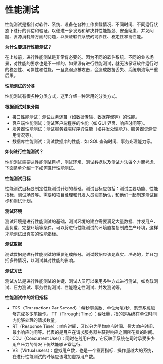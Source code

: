 # 性能测试
性能测试是指针对软件、系统、设备在各种工作负载情况、不同时间、不同运行状态下进行的评估和验证，以便进一步发现和解决其性能瓶颈、安全隐患、并发问题、资源消耗等方面的问题，以保证软件系统的可靠性、稳定性和高性能。

**为什么要进行性能测试？**

在上线前，进行性能测试是非常有必要的。因为不同的软件系统、不同的业务场景，对性能的要求也是不一样的。如果没有进行性能测试，就无法保证软件运行时的稳定性、可靠性和性能，一旦脆弱点被攻击，会造成数据丢失、系统崩溃等严重后果。

**性能测试的分类**

性能测试有很多种分类方式，这里介绍一种常用的分类方式。

**根据测试对象分类**

* 接口性能测试：测试业务逻辑（如数据传输、数据存储等）的性能。
* 客户端性能测试：测试客户端程序的性能（如 GUI 界面、响应时间等）。
* 服务器性能测试：测试服务器端程序的性能（如并发处理能力、服务器资源使用情况等）。
* 数据库性能测试：测试数据库的性能，如 SQL 查询时间、事务处理能力等。

**如何进行性能测试？**

性能测试需要从性能测试目标、测试环境、测试数据以及测试方法四个方面考虑，下面简单介绍一下如何进行性能测试。

**性能测试目标**

性能测试目标是制定性能测试计划的基础。测试目标应包括：测试主要功能、性能指标、测试场景等。需要和项目经理和开发人员协商确认，和他们一起制定测试目标和测试计划。

**测试环境**

测试环境是进行性能测试的基础，测试环境的建立需要满足大量数据、并发用户、高负载、完整环境等条件。可以将进行性能测试的环境直接复制成生产环境，这样才能测试出真实的性能指标。

**测试数据**

测试数据是进行性能测试的重要组成部分。测试数据应该是真实、准确的，并且包括多种情况，以测试其对性能的影响。

**测试方法**

测试方法是进行性能测试的关键，测试人员可以采用多种方式进行测试，如负载测试、压力测试、事务性能测试、性能稳定性测试、并发测试等。

**性能测试中的常用指标**

* TPS（Transactions Per Second）：每秒事务数，单位为笔/秒，表示系统能够完成多少笔操作。 TT（Throught Time）：吞吐量，指的是系统在单位时间内能够处理的请求数量。
* RT（Response Time）：响应时间，可以分为平均响应时间、最大响应时间、最小响应时间等。代表的是用户在请求服务器并获得响应之间所花费的时间。
* CCU（Concurrent User）：同时在线用户数，它反映了系统在同时承受多少用户压力的情况下仍然能够正常运行。
* VS（Virtual users）：虚拟用户数，也是一个重要指标，操作量越大的系统，在进行性能测试的时候应该增加虚拟用户数。